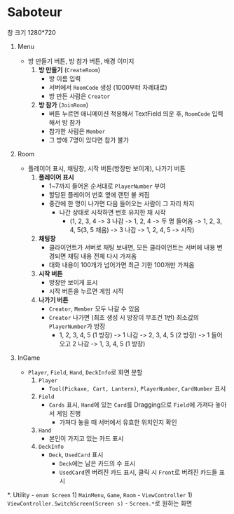 # Saboteur

창 크기 1280*720

1. Menu
    - 방 만들기 버튼, 방 참가 버튼, 배경 이미지
        1) **방 만들기** (`CreateRoom`)
            - 방 이름 입력
            - 서버에서 `RoomCode` 생성 (1000부터 차례대로)
            - 방 만든 사람은 `Creator`
        2) **방 참가** (`JoinRoom`)
            - 버튼 누르면 애니메이션 적용해서 TextField 띄운 후,
            `RoomCode` 입력해서 방 참가
            - 참가한 사람은 `Member`
            - 그 방에 7명이 있다면 참가 불가
    
2. Room
    - 플레이어 표시, 채팅창, 시작 버튼(방장만 보이게), 나가기 버튼
        1) **플레이어 표시**
            - 1~7까지 들어온 순서대로 `PlayerNumber` 부여
            - 할당된 플레이어 번호 옆에 랜턴 불 켜짐
            - 중간에 한 명이 나가면 다음 들어오는 사람이 그 자리 차지
                - 나간 상태로 시작하면 번호 유지한 채 시작
                    - (1, 2, 3, 4 -> 3 나감 -> 1, 2, 4 -> 두 명 들어옴 -> 1, 2, 3, 4, 5(3, 5 채움) -> 3 나감 -> 1, 2, 4, 5 -> 시작)
        2) **채팅창**
            - 클라이언트가 서버로 채팅 보내면, 모든 클라이언트는 서버에 내용 변경되면 채팅 내용 전체 다시 가져옴
            - 대화 내용이 100개가 넘어가면 최근 기한 100개만 가져옴
        3) **시작 버튼**
            - 방장만 보이게 표시
            - 시작 버튼을 누르면 게임 시작
        4) **나가기 버튼**
            - `Creator`, `Member` 모두 나갈 수 있음
            - `Creator` 나가면 (최초 생성 시 방장이 무조건 1번) 최소값의 `PlayerNumber`가 방장
                - 1, 2, 3, 4, 5 (1 방장) -> 1 나감 -> 2, 3, 4, 5 (2 방장) -> 1 들어오고 2 나감 -> 1, 3, 4, 5 (1 방장)

3. InGame
    - `Player`, `Field`, `Hand`, `DeckInfo`로 화면 분할
        1) `Player`
            - `Tool(Pickaxe, Cart, Lantern)`, `PlayerNumber`, `CardNumber` 표시
        2) `Field`
            - `Cards` 표시, `Hand`에 있는 `Card`를 Dragging으로 `Field`에 가져다 놓아서 게임 진행
                - 가져다 놓을 때 서버에서 유효한 위치인지 확인
        3) `Hand`
            - 본인이 가지고 있는 카드 표시
        4) `DeckInfo` 
            - `Deck`, `UsedCard` 표시
                - `Deck`에는 남은 카드의 수 표시
                - `UsedCard`엔 버려진 카드 표시, 클릭 시 `Front`로 버려진 카드들 표시

*. Utility
    - `enum Screen`
        1) `MainMenu`, `Game`, `Room`
    - `ViewController`
        1) `ViewController.SwitchScreen(Screen s)`
            - `Screen.*`로 원하는 화면 
